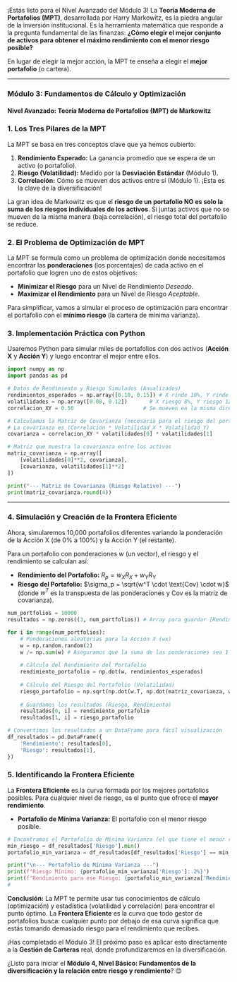 ¡Estás listo para el Nivel Avanzado del Módulo 3\! La **Teoría Moderna de Portafolios (MPT)**, desarrollada por Harry Markowitz, es la piedra angular de la inversión institucional. Es la herramienta matemática que responde a la pregunta fundamental de las finanzas: **¿Cómo elegir el mejor conjunto de activos para obtener el máximo rendimiento con el menor riesgo posible?**

En lugar de elegir la mejor acción, la MPT te enseña a elegir el **mejor portafolio** (o cartera).

-----

### Módulo 3: Fundamentos de Cálculo y Optimización

#### Nivel Avanzado: Teoría Moderna de Portafolios (MPT) de Markowitz

### 1\. Los Tres Pilares de la MPT

La MPT se basa en tres conceptos clave que ya hemos cubierto:

1.  **Rendimiento Esperado:** La ganancia promedio que se espera de un activo (o portafolio).
2.  **Riesgo (Volatilidad):** Medido por la **Desviación Estándar** (Módulo 1).
3.  **Correlación:** Cómo se mueven dos activos entre sí (Módulo 1). ¡Esta es la clave de la diversificación\!

La gran idea de Markowitz es que el **riesgo de un portafolio NO es solo la suma de los riesgos individuales de los activos**. Si juntas activos que no se mueven de la misma manera (baja correlación), el riesgo total del portafolio se reduce.

### 2\. El Problema de Optimización de MPT

La MPT se formula como un problema de optimización donde necesitamos encontrar las **ponderaciones** (los porcentajes) de cada activo en el portafolio que logren uno de estos objetivos:

  * **Minimizar el Riesgo** para un Nivel de Rendimiento *Deseado*.
  * **Maximizar el Rendimiento** para un Nivel de Riesgo *Aceptable*.

Para simplificar, vamos a simular el proceso de optimización para encontrar el portafolio con el **mínimo riesgo** (la cartera de mínima varianza).

### 3\. Implementación Práctica con Python

Usaremos Python para simular miles de portafolios con dos activos (**Acción X** y **Acción Y**) y luego encontrar el mejor entre ellos.

```python
import numpy as np
import pandas as pd

# Datos de Rendimiento y Riesgo Simulados (Anualizados)
rendimientos_esperados = np.array([0.10, 0.15]) # X rinde 10%, Y rinde 15%
volatilidades = np.array([0.08, 0.12])       # X riesgo 8%, Y riesgo 12%
correlacion_XY = 0.50                      # Se mueven en la misma dirección, pero no perfectamente

# Calculamos la Matriz de Covarianza (necesaria para el riesgo del portafolio)
# La covarianza es (Correlación * Volatilidad_X * Volatilidad_Y)
covarianza = correlacion_XY * volatilidades[0] * volatilidades[1]

# Matriz que muestra la covarianza entre los activos
matriz_covarianza = np.array([
    [volatilidades[0]**2, covarianza],
    [covarianza, volatilidades[1]**2]
])

print("--- Matriz de Covarianza (Riesgo Relativo) ---")
print(matriz_covarianza.round(4))
```

-----

### 4\. Simulación y Creación de la Frontera Eficiente

Ahora, simularemos 10,000 portafolios diferentes variando la ponderación de la Acción X (de 0% a 100%) y la Acción Y (el restante).

Para un portafolio con ponderaciones $w$ (un vector), el riesgo y el rendimiento se calculan así:

  * **Rendimiento del Portafolio:** $R_p = w_X R_X + w_Y R_Y$
  * **Riesgo del Portafolio:** $\sigma_p = \sqrt{w^T \cdot \text{Cov} \cdot w}$ (donde $w^T$ es la transpuesta de las ponderaciones y $\text{Cov}$ es la matriz de covarianza).

<!-- end list -->

```python
num_portfolios = 10000
resultados = np.zeros((3, num_portfolios)) # Array para guardar [Rendimiento, Riesgo, Ratio de Sharpe]

for i in range(num_portfolios):
    # Ponderaciones aleatorias para la Acción X (wx)
    w = np.random.random(2)
    w /= np.sum(w) # Aseguramos que la suma de las ponderaciones sea 1 (100%)
    
    # Cálculo del Rendimiento del Portafolio
    rendimiento_portafolio = np.dot(w, rendimientos_esperados)
    
    # Cálculo del Riesgo del Portafolio (Volatilidad)
    riesgo_portafolio = np.sqrt(np.dot(w.T, np.dot(matriz_covarianza, w)))
    
    # Guardamos los resultados (Riesgo, Rendimiento)
    resultados[0, i] = rendimiento_portafolio
    resultados[1, i] = riesgo_portafolio

# Convertimos los resultados a un DataFrame para fácil visualización
df_resultados = pd.DataFrame({
    'Rendimiento': resultados[0],
    'Riesgo': resultados[1],
})
```

### 5\. Identificando la Frontera Eficiente

La **Frontera Eficiente** es la curva formada por los mejores portafolios posibles. Para cualquier nivel de riesgo, es el punto que ofrece el **mayor rendimiento**.

  * **Portafolio de Mínima Varianza:** El portafolio con el menor riesgo posible.

<!-- end list -->

```python
# Encontramos el Portafolio de Mínima Varianza (el que tiene el menor riesgo)
min_riesgo = df_resultados['Riesgo'].min()
portafolio_min_varianza = df_resultados[df_resultados['Riesgo'] == min_riesgo].iloc[0]

print("\n--- Portafolio de Mínima Varianza ---")
print(f"Riesgo Mínimo: {portafolio_min_varianza['Riesgo']:.2%}")
print(f"Rendimiento para ese Riesgo: {portafolio_min_varianza['Rendimiento']:.2%}")
# 
```

**Conclusión:** La MPT te permite usar tus conocimientos de cálculo (optimización) y estadística (volatilidad y correlación) para encontrar el punto óptimo. La **Frontera Eficiente** es la curva que todo gestor de portafolios busca: cualquier punto por debajo de esa curva significa que estás tomando demasiado riesgo para el rendimiento que recibes.

¡Has completado el Módulo 3\! El próximo paso es aplicar esto directamente a la **Gestión de Carteras** real, donde profundizaremos en la diversificación.

¿Listo para iniciar el **Módulo 4, Nivel Básico: Fundamentos de la diversificación y la relación entre riesgo y rendimiento**? 😊

